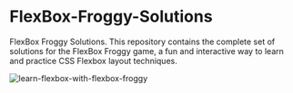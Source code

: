 # FlexBox-Froggy-Solutions
FlexBox Froggy Solutions. This repository contains the complete set of solutions for the FlexBox Froggy game, a fun and interactive way to learn and practice CSS Flexbox layout techniques.

![learn-flexbox-with-flexbox-froggy](https://github.com/saidali-ibn-zafar/FlexBox-Froggy-Solutions/assets/120341849/94e05e12-7b12-45a4-9e2e-d66c85117a91)


